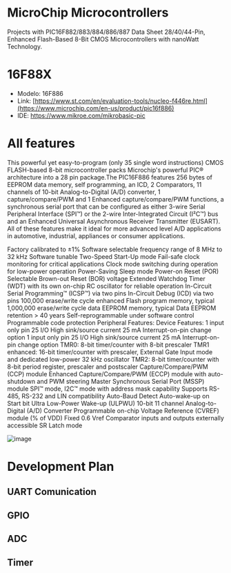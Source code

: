 # MicroChip Microcontrollers

Projects with PIC16F882/883/884/886/887 Data Sheet 28/40/44-Pin, Enhanced Flash-Based 8-Bit CMOS Microcontrollers with nanoWatt Technology.
# 16F88X
- Modelo: 16F886
- Link: [https://www.st.com/en/evaluation-tools/nucleo-f446re.html](https://www.microchip.com/en-us/product/pic16f886)
- IDE: https://www.mikroe.com/mikrobasic-pic

# All features
This powerful yet easy-to-program (only 35 single word instructions) CMOS FLASH-based 8-bit microcontroller packs Microchip's powerful PIC® architecture into a 28 pin package.The PIC16F886 features 256 bytes of EEPROM data memory, self programming, an ICD, 2 Comparators, 11 channels of 10-bit Analog-to-Digital (A/D) converter, 1 capture/compare/PWM and 1 Enhanced capture/compare/PWM functions, a synchronous serial port that can be configured as either 3-wire Serial Peripheral Interface (SPI™) or the 2-wire Inter-Integrated Circuit (I²C™) bus and an Enhanced Universal Asynchronous Receiver Transmitter (EUSART). All of these features make it ideal for more advanced level A/D applications in automotive, industrial, appliances or consumer applications.

Factory calibrated to ±1%
Software selectable frequency range of 8 MHz to 32 kHz
Software tunable
Two-Speed Start-Up mode
Fail-safe clock monitoring for critical applications
Clock mode switching during operation for low-power operation
Power-Saving Sleep mode
Power-on Reset (POR)
Selectable Brown-out Reset (BOR) voltage
Extended Watchdog Timer (WDT) with its own on-chip RC oscillator for reliable operation
In-Circuit Serial Programming™ (ICSP™) via two pins
In-Circuit Debug (ICD) via two pins
100,000 erase/write cycle enhanced Flash program memory, typical
1,000,000 erase/write cycle data EEPROM memory, typical
Data EEPROM retention > 40 years
Self-reprogrammable under software control
Programmable code protection
Peripheral Features: Device Features: 1 input only pin 25 I/O High sink/source current 25 mA Interrupt-on-pin change option
1 input only pin
25 I/O
High sink/source current 25 mA
Interrupt-on-pin change option
TMR0: 8-bit timer/counter with 8-bit prescaler
TMR1 enhanced: 16-bit timer/counter with prescaler, External Gate Input mode and dedicated low-power 32 kHz oscillator
TMR2: 8-bit timer/counter with 8-bit period register, prescaler and postscaler
Capture/Compare/PWM (CCP) module
Enhanced Capture/Compare/PWM (ECCP) module with auto-shutdown and PWM steering
Master Synchronous Serial Port (MSSP) module SPI™ mode, I2C™ mode with address mask capability
Supports RS-485, RS-232 and LIN compatibility
Auto-Baud Detect
Auto-wake-up on Start bit
Ultra Low-Power Wake-up (ULPWU)
10-bit 11 channel Analog-to-Digital (A/D) Converter
Programmable on-chip Voltage Reference (CVREF) module (% of VDD)
Fixed 0.6 Vref
Comparator inputs and outputs externally accessible
SR Latch mode

![image](https://github.com/jariver1986/16F88X/assets/62295761/0a66c13e-e2d2-4330-a0e5-2518c0e7dcfb)


# Development Plan
## UART Comunication
## GPIO
## ADC
## Timer
